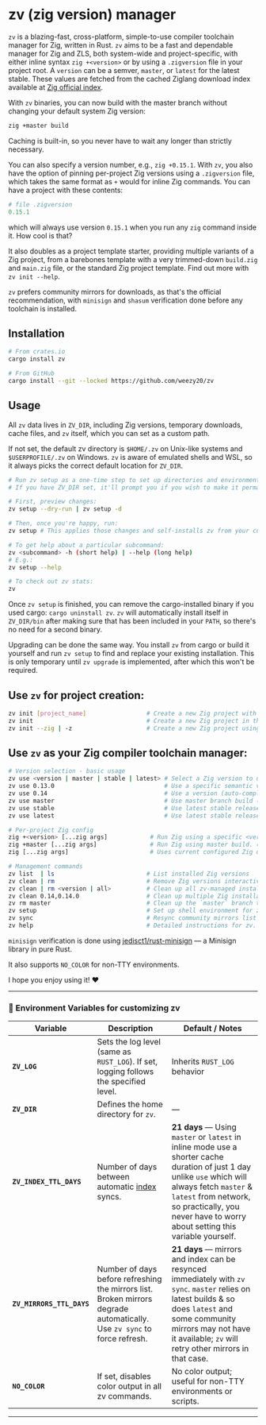 # zv (zig version) manager

`zv` is a blazing-fast, cross-platform, simple-to-use compiler toolchain manager for Zig, written in Rust. `zv` aims to be a fast and dependable manager for Zig and ZLS, both system-wide and project-specific, with either inline syntax `zig +<version>` or by using a `.zigversion` file in your project root. A `version` can be a semver, `master`, or `latest` for the latest stable. These values are fetched from the cached Ziglang download index available at <a href="https://ziglang.org/download/index.json">Zig official index</a>.

With `zv` binaries, you can now build with the master branch without changing your default system Zig version:
```sh
zig +master build
```
Caching is built-in, so you never have to wait any longer than strictly necessary.

You can also specify a version number, e.g., `zig +0.15.1`. With `zv`, you also have the option of pinning per-project Zig versions using a `.zigversion` file, which takes the same format as `+` would for inline Zig commands. You can have a project with these contents:

```py
# file .zigversion
0.15.1
```
which will always use version `0.15.1` when you run any `zig` command inside it. How cool is that?

It also doubles as a project template starter, providing multiple variants of a Zig project, from a barebones template with a very trimmed-down `build.zig` and `main.zig` file, or the standard Zig project template. Find out more with `zv init --help`.

`zv` prefers community mirrors for downloads, as that's the official recommendation, with `minisign` and `shasum` verification done before any toolchain is installed.

## Installation

```sh
# From crates.io
cargo install zv
```

```sh
# From GitHub
cargo install --git --locked https://github.com/weezy20/zv
```

## Usage

All `zv` data lives in `ZV_DIR`, including Zig versions, temporary downloads, cache files, and `zv` itself, which you can set as a custom path.

If not set, the default zv directory is `$HOME/.zv` on Unix-like systems and `$USERPROFILE/.zv` on Windows. `zv` is aware of emulated shells and WSL, so it always picks the correct default location for `ZV_DIR`.

```sh
# Run zv setup as a one-time step to set up directories and environment zv needs.
# If you have ZV_DIR set, it'll prompt you if you wish to make it permanent.

# First, preview changes:
zv setup --dry-run | zv setup -d

# Then, once you're happy, run:
zv setup # This applies those changes and self-installs zv from your current working directory to <ZV_DIR>/bin

# To get help about a particular subcommand:
zv <subcommand> -h (short help) | --help (long help)
# E.g.:
zv setup --help

# To check out zv stats:
zv
```

Once `zv setup` is finished, you can remove the cargo-installed binary if you used cargo: `cargo uninstall zv`.
`zv` will automatically install itself in `ZV_DIR/bin` after making sure that has been included in your `PATH`, so there's no need for a second binary.

Upgrading can be done the same way. You install `zv` from cargo or build it yourself and run `zv setup` to find and replace your existing installation. This is only temporary until `zv upgrade` is implemented, after which this won't be required.

## Use `zv` for project creation:

```sh
zv init [project_name]                 # Create a new Zig project with a name
zv init                                # Create a new Zig project in the current working directory
zv init --zig | -z                     # Create a new Zig project using the standard template provided by `zig init`
```

## Use `zv` as your Zig compiler toolchain manager:

```sh
# Version selection - basic usage
zv use <version | master | stable | latest> # Select a Zig version to use. Can be a semver, master (branch)
zv use 0.13.0                               # Use a specific semantic version
zv use 0.14                                 # Use a version (auto-completes to 0.14.0)
zv use master                               # Use master branch build (queries network to find the latest master build)
zv use stable                               # Use latest stable release (refers to cached index)
zv use latest                               # Use latest stable release (queries network to fetch the latest stable)

# Per-project Zig config
zig +<version> [...zig args]            # Run Zig using a specific <version> (fetches and downloads version if not present locally)
zig +master [...zig args]               # Run Zig using master build. (If already cached, no download, but a network request is made to verify version)
zig [...zig args]                       # Uses current configured Zig or prefers version from `.zigversion` file in the repository adjacent to `build.zig`.

# Management commands
zv list  | ls                          # List installed Zig versions
zv clean | rm                          # Remove Zig versions interactively.
zv clean | rm <version | all>          # Clean up all zv-managed installations using `all` or just a single one (e.g., zv clean 0.14).
zv clean 0.14,0.14.0                   # Clean up multiple Zig installations using a comma-separated list.
zv rm master                           # Clean up the `master` branch toolchain.
zv setup                               # Set up shell environment for zv and display instructions for including `$HOME/.zv/bin` or `<ZV_DIR>/bin` in $PATH
zv sync                                # Resync community mirrors list from [ziglang.org/download/community-mirrors.txt]; also force resync of index to fetch latest nightly builds.
zv help                                # Detailed instructions for zv. Use `--help` for long help or `-h` for short help with a subcommand.
```

`minisign` verification is done using [jedisct1/rust-minisign](https://github.com/jedisct1/rust-minisign) — a Minisign library in pure Rust.

It also supports `NO_COLOR` for non-TTY environments.

I hope you enjoy using it! ♥


---

### 🔧 Environment Variables for customizing zv

| Variable                  | Description                                                                                                                | Default / Notes                                                                 |
| ------------------------- | -------------------------------------------------------------------------------------------------------------------------- | ------------------------------------------------------------------------------- |
| **`ZV_LOG`**              | Sets the log level (same as `RUST_LOG`). If set, logging follows the specified level.                                      | Inherits `RUST_LOG` behavior                                                    |
| **`ZV_DIR`**              | Defines the home directory for `zv`.                                                                                       | —                                                                               |
| **`ZV_INDEX_TTL_DAYS`**   | Number of days between automatic [index](https://ziglang.org/download/index.json) syncs.                                   | **21 days** — Using `master` or `latest` in inline mode use a shorter cache duration of just 1 day unlike `use` which will always fetch `master` & `latest` from network, so practically, you never have to worry about setting this variable yourself. |
| **`ZV_MIRRORS_TTL_DAYS`** | Number of days before refreshing the mirrors list. Broken mirrors degrade automatically. Use `zv sync` to force refresh. | **21 days** — mirrors and index can be resynced immediately with `zv sync`. `master` relies on latest builds & so does `latest` and some community mirrors may not have it available; `zv` will retry other mirrors in that case.      |
| **`NO_COLOR`**            | If set, disables color output in all zv commands.                                                                          | No color output; useful for non-TTY environments or scripts.                    |

---


